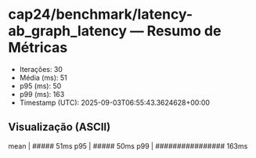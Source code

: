 # cap24/benchmark/latency-ab_graph_latency — Resumo de Métricas

- Iterações: 30
- Média (ms): 51
- p95 (ms): 50
- p99 (ms): 163
- Timestamp (UTC): 2025-09-03T06:55:43.3624628+00:00

## Visualização (ASCII)

mean     | ##### 51ms
p95      | ##### 50ms
p99      | ################ 163ms
